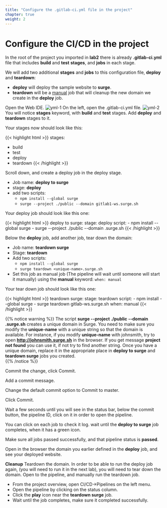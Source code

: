 ```yaml
---
title: "Configure the .gitlab-ci.yml file in the project"
chapter: true
weight: 2
---
```



# Configure the CI/CD in the project

In the root of the project you imported in **lab2** there is already **.gitlab-ci.yml** file that includes **build** and **test** **stages**, and **jobs** in each stage.

We will add two additional **stages** and **jobs** to this configuration file,  **deploy** and **teardown**:

  - **deploy**  will deploy the sample website to **surge**.
  - **teardown** will be a [manual](https://docs.gitlab.com/ee/ci/yaml/#whenmanual) job that will cleanup the new domain we create in the **deploy** job.

Open the Web IDE.
![yml-1](/images/yml-1.png)
On the left, open the .gitlab-ci.yml file.
![yml-2](/images/yml-2.png)
You will notice **stages** keyword, with **build** and **test** stages.
Add **deploy** and **teardown** stages to it.

Your stages now should look like this:

{{< highlight html >}}
stages:
  - build
  - test
  - deploy
  - teardown
{{< /highlight >}}

Scroll down, and create a deploy job in the deploy stage.

  - Job name: **deploy to surge**
  - stage: **deploy**
  - add two scripts:
    - `npm install --global surge`
    - `surge --project ./public --domain gitlab1-ws.surge.sh`

Your deploy job should look like this one:

{{< highlight html >}}
deploy to surge:
  stage: deploy
  script:
    - npm install --global surge
    - surge --project ./public --domain <unique-name>.surge.sh
{{< /highlight >}}

 Below the **deploy** job, add another job, tear down the domain:

  - Job name: **teardown surge**
  - Stage: **teardown**
  - Add two scripts:
    - `npm install --global surge`
    - `surge teardown <unique-name>.surge.sh`
  - Set this job as manual job (The pipeline will wait until someone will start it manually) using the **manual** keyword: `when: manual`

Your tear down job should look like this one:

{{< highlight html >}}
teardown surge:
  stage: teardown
  script:
    - npm install --global surge
    - surge teardown gitlab-ws.surge.sh
  when: manual
{{< /highlight >}}

{{% notice warning %}}
The script **surge --project ./public --domain <unique-name>.surge.sh** creates a unique domain in Surge. You need to make sure you modify the **unique-name** with a unique string so that the domain is available. For instance, if you modify **unique-name** with johnsmith, try to open **http://johnsmith.surge.sh** in the browser. If you get message **project not found** you can use it, if not try to find another string.
Once you have a unique domain, replace it in the appropriate place in **deploy to surge** and **teardown surge** jobs you created.  
{{% /notice  %}}

Commit the change, click Commit.

Add a commit message.

Change the default commit option to Commit to master.

Click Commit.

Wait a few seconds until you will see in the status bar, below the commit button, the pipeline ID, click on it in order to open the pipeline.

You can click on each job to check it log. wait until the **deploy to surge** job completes, when it has a green icon.

Make sure all jobs passed successfully, and that pipeline status is **passed**.

Open in the browser the domain you earlier defined in the **deploy** job, and see your deployed website.

**Cleanup** Teardown the domain. In order to be able to run the deploy job again, (you will need to run it in the next lab), you will need to tear down the domain. Open to the pipeline, and manually run the teardown job.

  - From the project overview, open CI/CD->Pipelines on the left menu.
  - Open the pipeline by clicking on the status column.
  - Click the **play** icon near the **teardown surge** job.
  - Wait until the job completes, make sure it completed successfully. 
